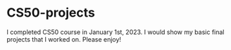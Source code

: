 # CS50-projects
I completed CS50 course in January 1st, 2023. I would show my basic final projects that I worked on. Please enjoy!


